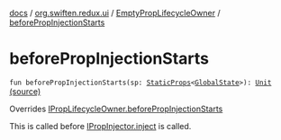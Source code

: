 [docs](../../index.md) / [org.swiften.redux.ui](../index.md) / [EmptyPropLifecycleOwner](index.md) / [beforePropInjectionStarts](./before-prop-injection-starts.md)

# beforePropInjectionStarts

`fun beforePropInjectionStarts(sp: `[`StaticProps`](../-static-props/index.md)`<`[`GlobalState`](index.md#GlobalState)`>): `[`Unit`](https://kotlinlang.org/api/latest/jvm/stdlib/kotlin/-unit/index.html) [(source)](https://github.com/protoman92/KotlinRedux/tree/master/common/common-ui/src/main/kotlin/org/swiften/redux/ui/Injector.kt#L38)

Overrides [IPropLifecycleOwner.beforePropInjectionStarts](../-i-prop-lifecycle-owner/before-prop-injection-starts.md)

This is called before [IPropInjector.inject](../-i-prop-injector/inject.md) is called.

